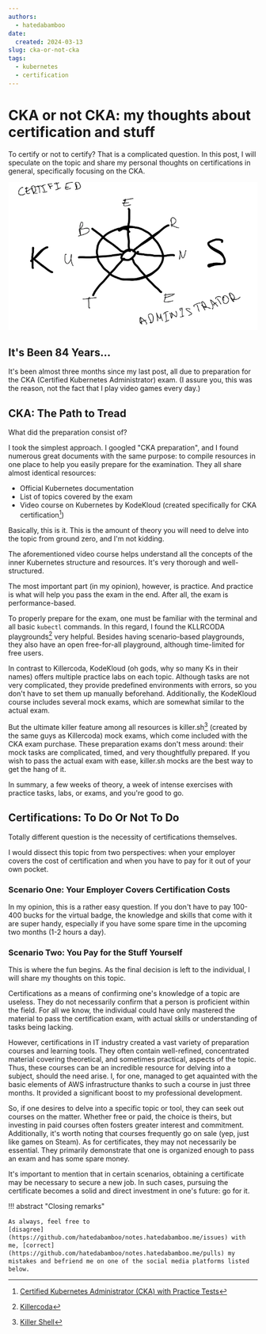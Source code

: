 ```yaml
---
authors:
  - hatedabamboo
date:
  created: 2024-03-13
slug: cka-or-not-cka
tags:
  - kubernetes
  - certification
---
```

# CKA or not CKA: my thoughts about certification and stuff

To certify or not to certify? That is a complicated question. In this post, I
will speculate on the topic and share my personal thoughts on certifications in
 general, specifically focusing on the CKA.

<!-- more -->

![CKA](../assets/2024-03-13-cka-or-not-cka.webp)

## It's Been 84 Years…

It's been almost three months since my last post, all due to preparation for
the CKA (Certified Kubernetes Administrator) exam. (I assure you, this was the
reason, not the fact that I play video games every day.)

## CKA: The Path to Tread

What did the preparation consist of?

I took the simplest approach. I googled "CKA preparation", and I found numerous
great documents with the same purpose: to compile resources in one place to
help you easily prepare for the examination. They all share almost identical
resources:

- Official Kubernetes documentation
- List of topics covered by the exam
- Video course on Kubernetes by KodeKloud (created specifically for CKA
certification[^1])

Basically, this is it. This is the amount of theory you will need to delve into
the topic from ground zero, and I'm not kidding.

The aforementioned video course helps understand all the concepts of the inner
Kubernetes structure and resources. It's very thorough and well-structured.

The most important part (in my opinion), however, is practice. And practice is
what will help you pass the exam in the end. After all, the exam is
performance-based.

To properly prepare for the exam, one must be familiar with the terminal and
all basic `kubectl` commands. In this regard, I found the KLLRCODA
playgrounds[^2] very helpful. Besides having scenario-based
playgrounds, they also have an open free-for-all playground, although
time-limited for free users.

In contrast to Killercoda, KodeKloud (oh gods, why so many Ks in their names)
offers multiple practice labs on each topic. Although tasks are not very
complicated, they provide predefined environments with errors, so you don't
have to set them up manually beforehand. Additionally, the KodeKloud course
includes several mock exams, which are somewhat similar to the actual exam.

But the ultimate killer feature among all resources is
killer.sh[^3] (created by the same guys as Killercoda) mock
exams, which come included with the CKA exam purchase. These preparation exams
don't mess around: their mock tasks are complicated, timed, and very
thoughtfully prepared. If you wish to pass the actual exam with ease, killer.sh
mocks are the best way to get the hang of it.

In summary, a few weeks of theory, a week of intense exercises with practice
tasks, labs, or exams, and you're good to go.

## Certifications: To Do Or Not To Do

Totally different question is the necessity of certifications themselves.

I would dissect this topic from two perspectives: when your employer covers the
cost of certification and when you have to pay for it out of your own pocket.

### Scenario One: Your Employer Covers Certification Costs

In my opinion, this is a rather easy question. If you don't have to pay 100-400
bucks for the virtual badge, the knowledge and skills that come with it are
super handy, especially if you have some spare time in the upcoming two months
(1-2 hours a day).

### Scenario Two: You Pay for the Stuff Yourself

This is where the fun begins. As the final decision is left to the individual,
I will share my thoughts on this topic.

Certifications as a means of confirming one's knowledge of a topic are useless.
They do not necessarily confirm that a person is proficient within the field.
For all we know, the individual could have only mastered the material to pass
the certification exam, with actual skills or understanding of tasks being
lacking.

However, certifications in IT industry created a vast variety of preparation
courses and learning tools. They often contain well-refined, concentrated
material covering theoretical, and sometimes practical, aspects of the topic.
Thus, these courses can be an incredible resource for delving into a subject,
should the need arise. I, for one, managed to get aquainted with the basic
elements of AWS infrastructure thanks to such a course in just three months. It
provided a significant boost to my professional development.

So, if one desires to delve into a specific topic or tool, they can seek out
courses on the matter. Whether free or paid, the choice is theirs, but
investing in paid courses often fosters greater interest and commitment.
Additionally, it's worth noting that courses frequently go on sale (yep, just
like games on Steam). As for certificates, they may not necessarily be
essential. They primarily demonstrate that one is organized enough to pass an
exam and has some spare money.

It's important to mention that in certain scenarios, obtaining a certificate
may be necessary to secure a new job. In such cases, pursuing the certificate
becomes a solid and direct investment in one's future: go for it.

!!! abstract "Closing remarks"

    As always, feel free to
    [disagree](https://github.com/hatedabamboo/notes.hatedabamboo.me/issues) with
    me, [correct](https://github.com/hatedabamboo/notes.hatedabamboo.me/pulls) my
    mistakes and befriend me on one of the social media platforms listed below.

[^1]: [Certified Kubernetes Administrator (CKA) with Practice Tests](https://www.udemy.com/course/certified-kubernetes-administrator-with-practice-tests/)
[^2]: [Killercoda](https://killercoda.com/)
[^3]: [Killer Shell](https://killer.sh/)
